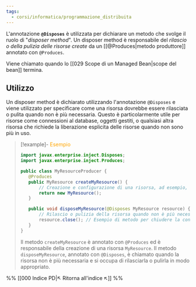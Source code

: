 ```yaml
---
tags:
  - corsi/informatica/programmazione_distribuita
---
```

L'annotazione **`@Disposes`**  è utilizzata per dichiarare un metodo che svolge il ruolo di "*disposer method*". Un disposer method è responsabile del *rilascio o della pulizia delle risorse create* da un [[@Produces|metodo produttore]] annotato con `@Produces`.

Viene chiamato quando lo [[029 Scope di un Managed Bean|scope del bean]] termina.

## Utilizzo
Un disposer method è dichiarato utilizzando l'annotazione `@Disposes` e viene utilizzato per specificare come una risorsa dovrebbe essere rilasciata o pulita quando non è più necessaria. Questo è particolarmente utile per risorse come connessioni al database, oggetti gestiti, o qualsiasi altra risorsa che richiede la liberazione esplicita delle risorse quando non sono più in uso.

> [!example]- <font color="orange">Esempio</font>
>```java
>import javax.enterprise.inject.Disposes;
>import javax.enterprise.inject.Produces;
>
>public class MyResourceProducer {
>    @Produces
>    public MyResource createMyResource() {
>        // Creazione e configurazione di una risorsa, ad esempio, una connessione al database
>        return new MyResource();
>    }
>
>    public void disposeMyResource(@Disposes MyResource resource) {
>        // Rilascio o pulizia della risorsa quando non è più necessaria
>        resource.close(); // Esempio di metodo per chiudere la connessione al database
>    }
>}
>```
>
>Il metodo `createMyResource` è annotato con `@Produces` ed è responsabile della creazione di una risorsa `MyResource`. Il metodo `disposeMyResource`, annotato con `@Disposes`, è chiamato quando la risorsa non è più necessaria e si occupa di rilasciarla o pulirla in modo appropriato.

%%
[[000 Indice PD|↖ Ritorna all'indice ↖]]
%%